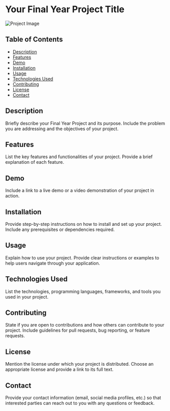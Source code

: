 # Your Final Year Project Title

![Project Image](project_image.png)  <!-- Replace with an image representing your project -->

## Table of Contents
- [Description](#description)
- [Features](#features)
- [Demo](#demo)
- [Installation](#installation)
- [Usage](#usage)
- [Technologies Used](#technologies-used)
- [Contributing](#contributing)
- [License](#license)
- [Contact](#contact)

## Description
Briefly describe your Final Year Project and its purpose. Include the problem you are addressing and the objectives of your project.

## Features
List the key features and functionalities of your project. Provide a brief explanation of each feature.

## Demo
Include a link to a live demo or a video demonstration of your project in action.

## Installation
Provide step-by-step instructions on how to install and set up your project. Include any prerequisites or dependencies required.

## Usage
Explain how to use your project. Provide clear instructions or examples to help users navigate through your application.

## Technologies Used
List the technologies, programming languages, frameworks, and tools you used in your project.

## Contributing
State if you are open to contributions and how others can contribute to your project. Include guidelines for pull requests, bug reporting, or feature requests.

## License
Mention the license under which your project is distributed. Choose an appropriate license and provide a link to its full text.

## Contact
Provide your contact information (email, social media profiles, etc.) so that interested parties can reach out to you with any questions or feedback.
